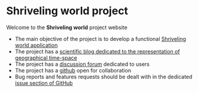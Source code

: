 # Shriveling world project

Welcome to the __Shriveling world__ project website

* The main objective of the project is to develop a functional [Shriveling world application](app)
* The project has a [scientific blog dedicated to the representation of geographical time-space](https://timespace.hypotheses.org/)
* The project has a [discussion forum](https://github.com/theworldisnotflat/shriveling_world/discussions) dedicated to users
* The project has a [github](https://github.com/theworldisnotflat/shriveling_world) open for collaboration
* Bug reports and features requests should be dealt with in the dedicated [issue section of GitHub](https://github.com/theworldisnotflat/shriveling_world/issues)